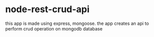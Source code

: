 # node-rest-crud-api
this app is made using express, mongoose. the app creates an api to perform crud operation on mongodb database
